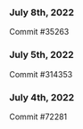 ### July 8th, 2022

Commit #35263

### July 5th, 2022

Commit #314353


### July 4th, 2022

Commit #72281
